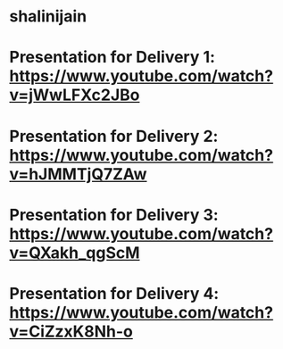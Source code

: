 # shalinijain
# Presentation for Delivery 1: https://www.youtube.com/watch?v=jWwLFXc2JBo
# Presentation for Delivery 2: https://www.youtube.com/watch?v=hJMMTjQ7ZAw
# Presentation for Delivery 3: https://www.youtube.com/watch?v=QXakh_qgScM
# Presentation for Delivery 4: https://www.youtube.com/watch?v=CiZzxK8Nh-o
